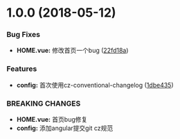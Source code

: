 <a name="1.0.0"></a>
# 1.0.0 (2018-05-12)


### Bug Fixes

* **HOME.vue:** 修改首页一个bug ([22fd18a](https://github.com/dicheng52119/Vue-demo/commit/22fd18a))


### Features

* **config:** 首次使用cz-conventional-changelog ([1dbe435](https://github.com/dicheng52119/Vue-demo/commit/1dbe435))


### BREAKING CHANGES

* **HOME.vue:** 首页bug修复
* **config:** 添加angular提交git cz规范



